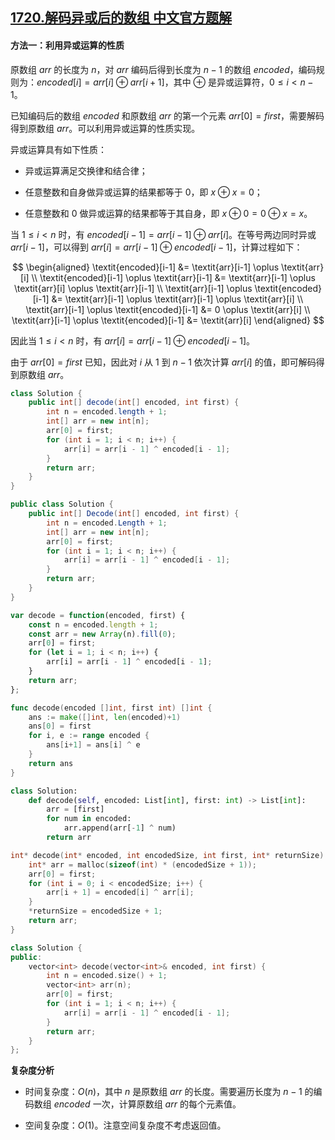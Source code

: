 ## [1720.解码异或后的数组 中文官方题解](https://leetcode.cn/problems/decode-xored-array/solutions/100000/jie-ma-yi-huo-hou-de-shu-zu-by-leetcode-yp0mg)

#### 方法一：利用异或运算的性质

原数组 $\textit{arr}$ 的长度为 $n$，对 $\textit{arr}$ 编码后得到长度为 $n-1$ 的数组 $\textit{encoded}$，编码规则为：$\textit{encoded}[i]=\textit{arr}[i] \oplus \textit{arr}[i+1]$，其中 $\oplus$ 是异或运算符，$0 \le i<n-1$。

已知编码后的数组 $\textit{encoded}$ 和原数组 $\textit{arr}$ 的第一个元素 $\textit{arr}[0]=\textit{first}$，需要解码得到原数组 $\textit{arr}$。可以利用异或运算的性质实现。

异或运算具有如下性质：

- 异或运算满足交换律和结合律；

- 任意整数和自身做异或运算的结果都等于 $0$，即 $x \oplus x = 0$；

- 任意整数和 $0$ 做异或运算的结果都等于其自身，即 $x \oplus 0 = 0 \oplus x = x$。

当 $1 \le i<n$ 时，有 $\textit{encoded}[i-1]=\textit{arr}[i-1] \oplus \textit{arr}[i]$。在等号两边同时异或 $\textit{arr}[i-1]$，可以得到 $\textit{arr}[i]=\textit{arr}[i-1] \oplus \textit{encoded}[i-1]$，计算过程如下：

$$
\begin{aligned}
\textit{encoded}[i-1] &= \textit{arr}[i-1] \oplus \textit{arr}[i] \\
\textit{encoded}[i-1] \oplus \textit{arr}[i-1] &= \textit{arr}[i-1] \oplus \textit{arr}[i] \oplus \textit{arr}[i-1] \\
\textit{arr}[i-1] \oplus \textit{encoded}[i-1] &= \textit{arr}[i-1] \oplus \textit{arr}[i-1] \oplus \textit{arr}[i] \\
\textit{arr}[i-1] \oplus \textit{encoded}[i-1] &= 0 \oplus \textit{arr}[i] \\
\textit{arr}[i-1] \oplus \textit{encoded}[i-1] &= \textit{arr}[i]
\end{aligned}
$$

因此当 $1 \le i<n$ 时，有 $\textit{arr}[i]=\textit{arr}[i-1] \oplus \textit{encoded}[i-1]$。

由于 $\textit{arr}[0]=\textit{first}$ 已知，因此对 $i$ 从 $1$ 到 $n-1$ 依次计算 $\textit{arr}[i]$ 的值，即可解码得到原数组 $\textit{arr}$。

```Java [sol1-Java]
class Solution {
    public int[] decode(int[] encoded, int first) {
        int n = encoded.length + 1;
        int[] arr = new int[n];
        arr[0] = first;
        for (int i = 1; i < n; i++) {
            arr[i] = arr[i - 1] ^ encoded[i - 1];
        }
        return arr;
    }
}
```

```C# [sol1-C#]
public class Solution {
    public int[] Decode(int[] encoded, int first) {
        int n = encoded.Length + 1;
        int[] arr = new int[n];
        arr[0] = first;
        for (int i = 1; i < n; i++) {
            arr[i] = arr[i - 1] ^ encoded[i - 1];
        }
        return arr;
    }
}
```

```JavaScript [sol1-JavaScript]
var decode = function(encoded, first) {
    const n = encoded.length + 1;
    const arr = new Array(n).fill(0);
    arr[0] = first;
    for (let i = 1; i < n; i++) {
        arr[i] = arr[i - 1] ^ encoded[i - 1];
    }
    return arr;
};
```

```go [sol1-Golang]
func decode(encoded []int, first int) []int {
    ans := make([]int, len(encoded)+1)
    ans[0] = first
    for i, e := range encoded {
        ans[i+1] = ans[i] ^ e
    }
    return ans
}
```

```Python [sol1-Python3]
class Solution:
    def decode(self, encoded: List[int], first: int) -> List[int]:
        arr = [first]
        for num in encoded:
            arr.append(arr[-1] ^ num)
        return arr
```

```C [sol1-C]
int* decode(int* encoded, int encodedSize, int first, int* returnSize) {
    int* arr = malloc(sizeof(int) * (encodedSize + 1));
    arr[0] = first;
    for (int i = 0; i < encodedSize; i++) {
        arr[i + 1] = encoded[i] ^ arr[i];
    }
    *returnSize = encodedSize + 1;
    return arr;
}
```

```C++ [sol1-C++]
class Solution {
public:
    vector<int> decode(vector<int>& encoded, int first) {
        int n = encoded.size() + 1;
        vector<int> arr(n);
        arr[0] = first;
        for (int i = 1; i < n; i++) {
            arr[i] = arr[i - 1] ^ encoded[i - 1];
        }
        return arr;
    }
};
```

**复杂度分析**

- 时间复杂度：$O(n)$，其中 $n$ 是原数组 $\textit{arr}$ 的长度。需要遍历长度为 $n-1$ 的编码数组 $\textit{encoded}$ 一次，计算原数组 $\textit{arr}$ 的每个元素值。

- 空间复杂度：$O(1)$。注意空间复杂度不考虑返回值。